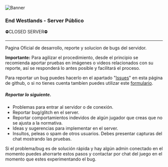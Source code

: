![Banner](https://cdn.discordapp.com/attachments/834745138424315924/928674314696405012/rust-gas-mask-banner.png)

<h3><strong>End Westlands - Server Público</strong></h3><span>⛔CLOSED SERVER⛔</span>

<hr>

<p>Pagina Oficial de desarrollo, reporte y solucion de bugs del servidor.</p>

<p><strong>Importante:</strong> Para agilizar el procedimiento, desde el principio se recomienda aportar pruebas en imágenes o videos relacionados con su reporte, así se responderá lo antes posible y facilitará el proceso.</p>

<p>Para reportar un bug puedes hacerlo en el apartado "<a href="https://github.com/byronbutlerorg/end-westlands/issues">Issues</a>" en esta página de github, o si no tienes cuenta tambíen puedes utilizar este <a href="https://forms.gle/8jHXUeDUz1zArKS39">formulario</a>.</p>

<h5>Reportar lo siguiente.</h5>

<ul>
    <li>Problemas para entrar al servidor o de conexión.
    <li>Reportar bug/glitch en el server.
    <li>Reportar comportamientos indevidos de algún jugador que creas que no se ajusta a la normativa.
    <li>Ideas y sugerencias para implementar en el server.
    <li>Insultos, peleas o spam de otros usuarios. Debes presentar capturas del chat mostrando las pruebas.
</ul>

<p>Si el problema/bug es de solución rápida y hay algún admin conectado en el momento puedes ahorrarte estos pasos y contactar por chat del juego en el momento que estes experimentando el bug.</p>
